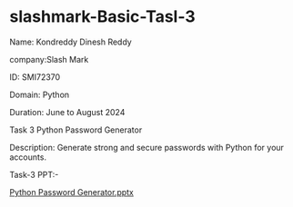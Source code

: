# slashmark-Basic-Tasl-3

Name: Kondreddy Dinesh Reddy

company:Slash Mark

ID: SMI72370

Domain: Python

Duration: June to August 2024

Task 3 Python Password Generator

Description: Generate strong and secure passwords with Python for your accounts.

Task-3 PPT:-


[Python Password Generator.pptx](https://github.com/user-attachments/files/16070218/Python.Password.Generator.pptx)
